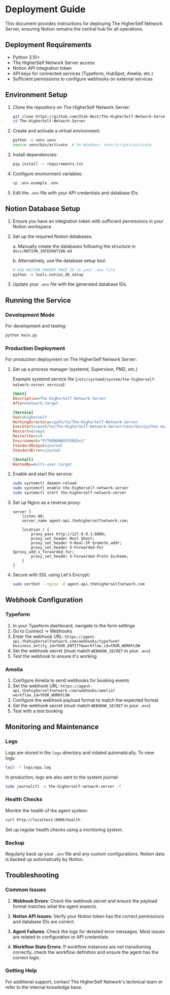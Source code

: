 # Deployment Guide

This document provides instructions for deploying The HigherSelf Network Server, ensuring Notion remains the central hub for all operations.

## Deployment Requirements

- Python 3.10+
- The HigherSelf Network Server access
- Notion API integration token
- API keys for connected services (Typeform, HubSpot, Amelia, etc.)
- Sufficient permissions to configure webhooks on external services

## Environment Setup

1. Clone the repository on The HigherSelf Network Server:

   ```bash
   git clone https://github.com/Utak-West/The-HigherSelf-Network-Server.git
   cd The-HigherSelf-Network-Server
   ```

1. Create and activate a virtual environment:

   ```bash
   python -m venv venv
   source venv/bin/activate  # On Windows: venv\Scripts\activate
   ```

1. Install dependencies:

   ```bash
   pip install -r requirements.txt
   ```

1. Configure environment variables:

   ```bash
   cp .env.example .env
   ```

1. Edit the `.env` file with your API credentials and database IDs.

## Notion Database Setup

1. Ensure you have an integration token with sufficient permissions in your Notion workspace.

2. Set up the required Notion databases:

   a. Manually create the databases following the structure in `docs/NOTION_INTEGRATION.md`

   b. Alternatively, use the database setup tool:

   ```bash
   # Add NOTION_PARENT_PAGE_ID to your .env file
   python -m tools.notion_db_setup
   ```

3. Update your `.env` file with the generated database IDs.

## Running the Service

### Development Mode

For development and testing:

```bash
python main.py
```

### Production Deployment

For production deployment on The HigherSelf Network Server:

1. Set up a process manager (systemd, Supervisor, PM2, etc.)

   Example systemd service file (`/etc/systemd/system/the-higherself-network-server.service`):

   ```ini
   [Unit]
   Description=The HigherSelf Network Server
   After=network.target

   [Service]
   User=higherself
   WorkingDirectory=/path/to/The-HigherSelf-Network-Server
   ExecStart=/path/to/The-HigherSelf-Network-Server/venv/bin/python main.py
   Restart=always
   RestartSec=10
   Environment="PYTHONUNBUFFERED=1"
   StandardOutput=journal
   StandardError=journal

   [Install]
   WantedBy=multi-user.target
   ```

2. Enable and start the service:

   ```bash
   sudo systemctl daemon-reload
   sudo systemctl enable the-higherself-network-server
   sudo systemctl start the-higherself-network-server
   ```

3. Set up Nginx as a reverse proxy:

   ```nginx
   server {
       listen 80;
       server_name agent-api.thehigherselfnetwork.com;

       location / {
           proxy_pass http://127.0.0.1:8000;
           proxy_set_header Host $host;
           proxy_set_header X-Real-IP $remote_addr;
           proxy_set_header X-Forwarded-For $proxy_add_x_forwarded_for;
           proxy_set_header X-Forwarded-Proto $scheme;
       }
   }
   ```

4. Secure with SSL using Let's Encrypt:

   ```bash
   sudo certbot --nginx -d agent-api.thehigherselfnetwork.com
   ```

## Webhook Configuration

### Typeform

1. In your Typeform dashboard, navigate to the form settings
2. Go to Connect → Webhooks
3. Enter the webhook URL: `https://agent-api.thehigherselfnetwork.com/webhooks/typeform?business_entity_id=YOUR_ENTITY&workflow_id=YOUR_WORKFLOW`
4. Set the webhook secret (must match `WEBHOOK_SECRET` in your `.env`)
5. Test the webhook to ensure it's working

### Amelia

1. Configure Amelia to send webhooks for booking events
2. Set the webhook URL: `https://agent-api.thehigherselfnetwork.com/webhooks/amelia?workflow_id=YOUR_WORKFLOW`
3. Configure the webhook payload format to match the expected format
4. Set the webhook secret (must match `WEBHOOK_SECRET` in your `.env`)
5. Test with a test booking

## Monitoring and Maintenance

### Logs

Logs are stored in the `logs` directory and rotated automatically. To view logs:

```bash
tail -f logs/app.log
```

In production, logs are also sent to the system journal:

```bash
sudo journalctl -u the-higherself-network-server -f
```

### Health Checks

Monitor the health of the agent system:

```bash
curl http://localhost:8000/health
```

Set up regular health checks using a monitoring system.

### Backup

Regularly back up your `.env` file and any custom configurations. Notion data is backed up automatically by Notion.

## Troubleshooting

### Common Issues

1. **Webhook Errors**: Check the webhook secret and ensure the payload format matches what the agent expects.

2. **Notion API Issues**: Verify your Notion token has the correct permissions and database IDs are correct.

3. **Agent Failures**: Check the logs for detailed error messages. Most issues are related to configuration or API credentials.

4. **Workflow State Errors**: If workflow instances are not transitioning correctly, check the workflow definition and ensure the agent has the correct logic.

### Getting Help

For additional support, contact The HigherSelf Network's technical team or refer to the internal knowledge base.
